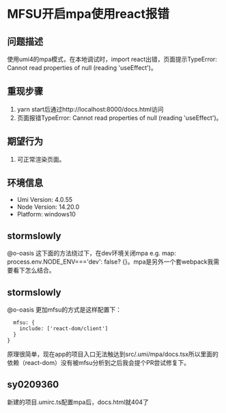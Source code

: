 # MFSU开启mpa使用react报错

## 问题描述

使用umi4的mpa模式，在本地调试时，import react出错，页面提示TypeError: Cannot read properties of null (reading 'useEffect')。

## 重现步骤

1. yarn start后通过http://localhost:8000/docs.html访问
2. 页面报错TypeError: Cannot read properties of null (reading 'useEffect')。

## 期望行为

1. 可正常渲染页面。

## 环境信息

- Umi Version: 4.0.55
- Node Version: 14.20.0
- Platform: windows10

## stormslowly

@o-oasis 这下面的方法绕过下，在dev环境关闭mpa e.g. map: process.env.NODE_ENV==='dev': false? {}。mpa是另外一个套webpack我需要看下怎么结合。

## stormslowly

@o-oasis 更加mfsu的方式是这样配置下：

```
  mfsu: {
    include: ['react-dom/client']
  }
}
```

原理很简单，现在app的项目入口无法触达到src/.umi/mpa/docs.tsx所以里面的依赖（react-dom）没有被mfsu分析到之后我会提个PR尝试修复下。

## sy0209360

新建的项目.umirc.ts配置mpa后，docs.html就404了
